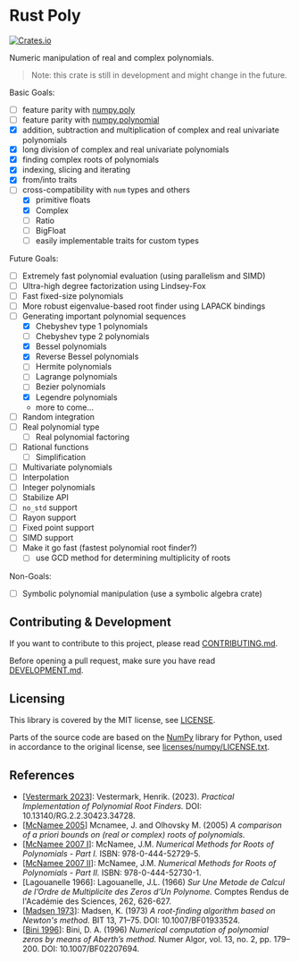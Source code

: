 
# Rust Poly
[<img alt="Crates.io" src="https://img.shields.io/crates/v/rust-poly">](https://crates.io/crates/rust-poly)

Numeric manipulation of real and complex polynomials.

> Note: this crate is still in development and might change in the future.

Basic Goals:
- [ ] feature parity with [numpy.poly](https://numpy.org/doc/stable/reference/generated/numpy.poly.html)
- [ ] feature parity with [numpy.polynomial](https://numpy.org/doc/stable/reference/routines.polynomials-package.html#module-numpy.polynomial)
- [x] addition, subtraction and multiplication of complex and real univariate polynomials
- [x] long division of complex and real univariate polynomials
- [x] finding complex roots of polynomials
- [x] indexing, slicing and iterating
- [x] from/into traits
- [ ] cross-compatibility with `num` types and others
    - [x] primitive floats
    - [x] Complex
    - [ ] Ratio
    - [ ] BigFloat
    - [ ] easily implementable traits for custom types

Future Goals:
- [ ] Extremely fast polynomial evaluation
(using parallelism and SIMD)
- [ ] Ultra-high degree factorization using Lindsey-Fox
- [ ] Fast fixed-size polynomials
- [ ] More robust eigenvalue-based root finder using LAPACK bindings
- [ ] Generating important polynomial sequences
    - [x] Chebyshev type 1 polynomials
    - [ ] Chebyshev type 2 polynomials
    - [x] Bessel polynomials
    - [x] Reverse Bessel polynomials
    - [ ] Hermite polynomials
    - [ ] Lagrange polynomials
    - [ ] Bezier polynomials
    - [x] Legendre polynomials
    - more to come...
- [ ] Random integration
- [ ] Real polynomial type
    - [ ] Real polynomial factoring
- [ ] Rational functions
    - [ ] Simplification
- [ ] Multivariate polynomials
- [ ] Interpolation
- [ ] Integer polynomials
- [ ] Stabilize API
- [ ] `no_std` support
- [ ] Rayon support
- [ ] Fixed point support
- [ ] SIMD support
- [ ] Make it go fast (fastest polynomial root finder?)
    - [ ] use GCD method for determining multiplicity of roots

Non-Goals:
- [ ] Symbolic polynomial manipulation (use a symbolic algebra crate)

## Contributing & Development

If you want to contribute to this project, please read [CONTRIBUTING.md](CONTRIBUTING.md).

Before opening a pull request, make sure you have read [DEVELOPMENT.md](DEVELOPMENT.md).

## Licensing

This library is covered by the MIT license, see [LICENSE](LICENSE).

Parts of the source code are based on the [NumPy](https://github.com/numpy/numpy) library for Python, used in accordance to the original license, see [licenses/numpy/LICENSE.txt](licenses/numpy/LICENSE.txt).

## References
- \[[Vestermark 2023](http://dx.doi.org/10.13140/RG.2.2.30423.34728)\]: Vestermark, Henrik. (2023). _Practical Implementation of Polynomial Root Finders._ DOI: 10.13140/RG.2.2.30423.34728.
- \[[McNamee 2005](https://www.researchgate.net/publication/228745231_A_comparison_of_a_priori_bounds_on_real_or_complex_roots_of_polynomials)\] Mcnamee, J. and Olhovsky M. (2005) _A comparison of a priori bounds on (real or complex) roots of polynomials._
- \[[McNamee 2007 I](https://shop.elsevier.com/books/numerical-methods-for-roots-of-polynomials-part-i/mcnamee/978-0-444-52729-5)\]: McNamee, J.M. _Numerical Methods for Roots of Polynomials - Part I._ ISBN: 978-0-444-52729-5.
- \[[McNamee 2007 II](https://shop.elsevier.com/books/numerical-methods-for-roots-of-polynomials-part-ii/mcnamee/978-0-444-52730-1)\]: McNamee, J.M. _Numerical Methods for Roots of Polynomials - Part II._ ISBN: 978-0-444-52730-1.
- \[Lagouanelle 1966\]: Lagouanelle, J.L. (1966) _Sur Une Metode de Calcul de l’Ordre de Multiplicite des Zeros d’Un Polynome._ Comptes Rendus de l'Académie des Sciences, 262, 626-627.
- \[[Madsen 1973](https://doi.org/10.1007/BF01933524)\]: Madsen, K. (1973) _A root-finding algorithm based on Newton's method._ BIT 13, 71–75. DOI: 10.1007/BF01933524.
- \[[Bini 1996](https://doi.org/10.1007/BF02207694)\]: Bini, D. A. (1996) _Numerical computation of polynomial zeros by means of Aberth’s method._ Numer Algor, vol. 13, no. 2, pp. 179–200. DOI: 10.1007/BF02207694.

